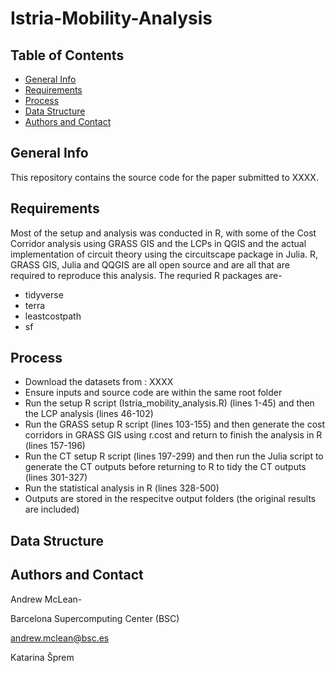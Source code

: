 # Istria-Mobility-Analysis

## Table of Contents
* [General Info](#general-info)
* [Requirements](#requirements)
* [Process](#process)
* [Data Structure](#data-structure)
* [Authors and Contact](#author-and-contact)

## General Info
This repository contains the source code for the paper submitted to XXXX.

## Requirements
Most of the setup and analysis was conducted in R, with some of the Cost Corridor analysis using GRASS GIS and the LCPs in QGIS and the actual implementation of circuit theory using the circuitscape package in Julia.
R, GRASS GIS, Julia and QQGIS are all open source and are all that are required to reproduce this analysis. The requried R packages are- 

* tidyverse
* terra
* leastcostpath
* sf

## Process
* Download the datasets from : XXXX
* Ensure inputs and source code are within the same root folder
* Run the setup R script (Istria_mobility_analysis.R) (lines 1-45) and then the LCP analysis (lines 46-102)
* Run the GRASS setup R script (lines 103-155) and then generate the cost corridors in GRASS GIS using r.cost and return to finish the analysis in R (lines 157-196)
* Run the CT setup R script (lines 197-299) and then run the Julia script to generate the CT outputs before returning to R to tidy the CT outputs (lines 301-327)
* Run the statistical analysis in R (lines 328-500)
* Outputs are stored in the respecitve output folders (the original results are included)

## Data Structure

## Authors and Contact
Andrew McLean-


   Barcelona Supercomputing Center (BSC)
   
   andrew.mclean@bsc.es
   

Katarina Šprem

